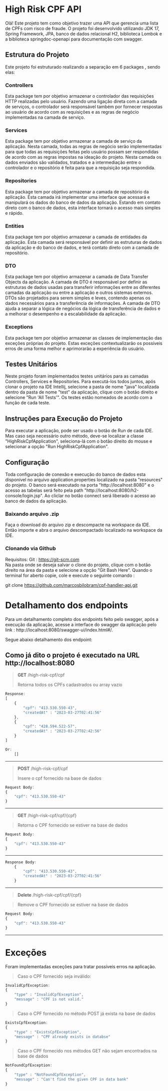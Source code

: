 # High Risk CPF API
Olá! Este projeto tem como objetivo trazer uma API que gerencia uma lista de CPFs com risco de fraude.
O projeto foi desenvolvido utilizando JDK 17, Spring Framework, JPA, banco de dados relacional H2, biblioteca Lombok e a biblioteca springdoc-openapi para documentação com swagger.

## Estrutura do Projeto

Este projeto foi estruturado realizando a separação em 6 packages , sendo elas:

### Controllers

Esta package tem por objetivo armazenar o controlador das requisições HTTP realizadas pelo usuário. Fazendo uma ligação direta com a camada de serviços, o controlador será responsável também por fornecer respostas ao usuário de acordo com as requisições e as regras de negócio implementadas na camada de serviço.

### Services

Esta package tem por objetivo armazenar a camada de serviço da aplicação. Nesta camada, todas as regras de negócio serão implementadas para que todas as requisições feitas pelo usuário possam ser respondidas de acordo com as regras impostas na ideação do projeto. Nesta camada os dados enviados são validados, tratados e a intermediação entre o controlador e o repositório é feita para que a requisição seja respondida.

### Repositories

Esta package tem por objetivo armazenar a camada de repositório da aplicação. Esta camada irá implementar uma interface que acessará e manipulará os dados do banco de dados da aplicação. Estando em contato direto com o banco de dados, esta interface
tornará o acesso mais simples e rápido.

### Entities

Esta package tem por objetivo armazenar a camada de entidades da aplicação. Esta camada será responsável por definir as estruturas de dados da aplicação e do banco de dados, e terá contato direto com a camada de repositório.

### DTO

Esta package tem por objetivo armazenar a camada de Data Transfer Objects da aplicação. A camada de DTO é responsável por definir as estruturas de dados usadas para transferir informações entre as diferentes camadas da aplicação ou entre a aplicação e outros sistemas externos. DTOs são projetados para serem simples e leves, contendo apenas os dados necessários para a transferência de informações. A camada de DTO ajuda a separar a lógica de negócios da lógica de transferência de dados e a melhorar o desempenho e a escalabilidade da aplicação.

### Exceptions

Esta package tem por objetivo armazenar as classes de implementação das exceções próprias do projeto. Estas exceções contextualizarão os possíveis erros de uma forma melhor e aprimorarão a experiência do usuário.

## Testes Unitários

Neste projeto foram implementados testes unitários para as camadas Controllers, Services e Repositories. Para executá-los todos juntos, após clonar o projeto na IDE Intellij, selecione a pasta de nome "java" localizada dentro da pasta de nome "test" da aplicação, clique com o botão direito e selecione "Run 'All Tests'". Os testes estão nomeados de acordo com a função de cada teste.

## Instruções para Execução do Projeto

Para executar a aplicação, pode ser usado o botão de Run de cada IDE. Mas caso seja necessário outro método, deve-se localizar a classe "HighRiskCpfApplication", seleciona-lá com o botão direito do mouse e selecionar a opção "Run HighRiskCpfApplication".

## Configuração

Toda configuração de conexão e execução do banco de dados esta disponível no arquivo application.properties localizado na pasta "resources" do projeto. O banco será executado na porta "http://localhost:8080" e o acesso as tabelas será feito pela path "http://localhost:8080/h2-console/login.jsp". Ao cliclar no botão connect será liberado o acesso ao banco de dados da aplicação.

### Baixando arquivo .zip

Faça o download do arquivo zip e descompacte na workspace da IDE. Então importe e abra o arquivo descompactado localizado na workspace da IDE.

### Clonando via Github

Requisitos:
Git : https://git-scm.com  
Na pasta onde se deseja salvar o clone do projeto, clique com o botão direito na área da pasta e selecione a opção "Git Bash Here". Quando o terminal for aberto copie, cole e execute o seguinte comando :

git clone https://github.com/marcosbilobram/cpf-handler-api.git

# Detalhamento dos endpoints

Para um detalhamento completo dos endpoints feito pelo swagger, após a execução da aplicação, acesse a interface do swagger da aplicação pelo link : http://localhost:8080/swagger-ui/index.html#/.

Segue abaixo detalhamento dos endpoint:

Como já dito o projeto é executado na URL http://localhost:8080
---
> **GET** /high-risk-cpf/cpf
>
> Retorna todos os CPFs cadastrados ou array vazio

```js
Response:
[
    {
        "cpf": "413.530.550-43",
        "createdAt" : "2023-03-27T02:41:56"
    },
    {
        "cpf": "428.594.522-57",
        "createdAt" : "2023-03-27T02:42:56"
    }
]

Or:
    []

```
---

> **POST** /high-risk-cpf/cpf
> 
> Insere o cpf fornecido na base de dados

``` js
Request Body:
{
	"cpf": "413.530.550-43"
}
``` 
---


> **GET** /high-risk-cpf/cpf/{cpf}

> Retorna o CPF fornecido se estiver na base de dados

``` js
Request Body:
{
	"cpf": "413.530.550-43"
}
``` 

---

```js
Response Body:
    {
        "cpf": "413.530.550-43",
        "createdAt" : "2023-03-27T02:41:56"
    }
```

---

> **Delete** /high-risk-cpf/cpf/{cpf}

> Remove o CPF fornecido se estiver na base de dados

``` js
Request Body:
{
	"cpf": "413.530.550-43"
}
``` 
---

# Exceções

Foram implementadas exceções para tratar possíveis erros na aplicação.

> Caso o CPF fornecido seja inválido:

``` js
InvalidCpfException:
{
	"type" : "InvalidCpfException",
	"message" : "CPF is not valid."
}
```
> Caso o CPF fornecido no método POST já exista na base de dados

``` js
ExistsCpfException:
{
	"type" : "ExistsCpfException",
	"message" : "CPF already exists in databse"
}
```

> Caso o CPF fornecido nos métodos GET não sejam encontrados na base de dados

``` js
NotFoundCpfException:
{
	"type" : "NotFoundCpfException",
	"message" : "Can't find the given CPF in data bank"
}
```
